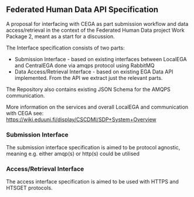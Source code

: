 ## Federated Human Data API Specification

A proposal for interfacing with CEGA as part submission workflow and data access/retrieval in the context of the Federated Human Data project Work Package 2, meant as a start for a discussion.

The Interface specification consists of two parts:
* Submission Interface - based on existing interfaces between LocalEGA and CentralEGA done via amqps protocol using RabbitMQ
* Data Access/Retrieval Interface - based on existing EGA Data API implemented. From the API we extract just the relevant parts.

The Repository also contains existing JSON Schema for the AMQPS communication.

More information on the services and overall LocalEGA and communication with CEGA see: https://wiki.eduuni.fi/display/CSCDMI/SDP+System+Overview

### Submission Interface

The submission interface specification is aimed to be protocol agnostic, meaning e.g. either amqp(s) or http(s) could be utilised

### Access/Retrieval Interface
The access interface specification is aimed to be used with HTTPS and HTSGET protocols.